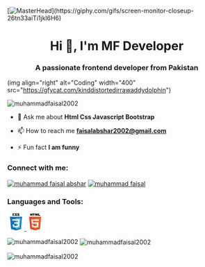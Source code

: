 [![MasterHead](https://1.bp.blogspot.com/-7A4WynwLsM...)](https://giphy.com/gifs/screen-monitor-closeup-26tn33aiTi1jkl6H6)


<h1 align="center">Hi 👋, I'm MF Developer</h1>
<h3 align="center">A passionate frontend developer from Pakistan</h3>

(img align="right" alt="Coding" width="400" src="https://gfycat.com/kinddistortedirrawaddydolphin")
<p align="left"> <img src="https://komarev.com/ghpvc/?username=muhammadfaisal2002&label=Profile%20views&color=0e75b6&style=flat" alt="muhammadfaisal2002" /> </p>

- 💬 Ask me about **Html Css Javascript Bootstrap**

- 📫 How to reach me **faisalabshar2002@gmail.com**

- ⚡ Fun fact **I am funny**

<h3 align="left">Connect with me:</h3>
<p align="left">
<a href="https://fb.com/muhammad faisal abshar" target="blank"><img align="center" src="https://raw.githubusercontent.com/rahuldkjain/github-profile-readme-generator/master/src/images/icons/Social/facebook.svg" alt="muhammad faisal abshar" height="30" width="40" /></a>
<a href="https://instagram.com/muhammad faisal" target="blank"><img align="center" src="https://raw.githubusercontent.com/rahuldkjain/github-profile-readme-generator/master/src/images/icons/Social/instagram.svg" alt="muhammad faisal" height="30" width="40" /></a>
</p>

<h3 align="left">Languages and Tools:</h3>
<p align="left"> <a href="https://www.w3schools.com/css/" target="_blank" rel="noreferrer"> <img src="https://raw.githubusercontent.com/devicons/devicon/master/icons/css3/css3-original-wordmark.svg" alt="css3" width="40" height="40"/> </a> <a href="https://www.w3.org/html/" target="_blank" rel="noreferrer"> <img src="https://raw.githubusercontent.com/devicons/devicon/master/icons/html5/html5-original-wordmark.svg" alt="html5" width="40" height="40"/> </a> </p>

<p><img align="left" src="https://github-readme-stats.vercel.app/api/top-langs?username=muhammadfaisal2002&show_icons=true&locale=en&layout=compact" alt="muhammadfaisal2002" /></p>

<p>&nbsp;<img align="center" src="https://github-readme-stats.vercel.app/api?username=muhammadfaisal2002&show_icons=true&locale=en" alt="muhammadfaisal2002" /></p>

<p><img align="center" src="https://github-readme-streak-stats.herokuapp.com/?user=muhammadfaisal2002&" alt="muhammadfaisal2002" /></p>
